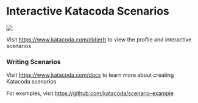 # Interactive Katacoda Scenarios

[![](http://shields.katacoda.com/katacoda/didierh/count.svg)](https://www.katacoda.com/didierh "Get your profile on Katacoda.com")

Visit https://www.katacoda.com/didierh to view the profile and interactive scenarios

### Writing Scenarios
Visit https://www.katacoda.com/docs to learn more about creating Katacoda scenarios

For examples, visit https://github.com/katacoda/scenario-example
